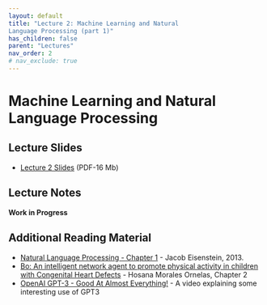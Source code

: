 ```yaml
---
layout: default
title: "Lecture 2: Machine Learning and Natural
Language Processing (part 1)"
has_children: false
parent: "Lectures"
nav_order: 2
# nav_exclude: true
---
```


#  Machine Learning and Natural Language Processing

<!-- ## Preparatory Reading Material -->

<!-- - [I, Pencil](https://en.wikisource.org/wiki/I,_Pencil) -->


<!-- ## Experience -->

<!-- - [Ask Delphi](https://delphi.allenai.org)
   - Delphi is a research prototype designed to model people’s moral judgments on a variety of everyday situations. This demo shows the abilities and limitations of state-of-the-art models today.
- [NVIDIA AI Demos](https://www.nvidia.com/en-us/research/ai-demos/)
   - Several cool demos from the NVIDIA research team -->

## Lecture Slides

- [Lecture 2 Slides]({{site.baseurl}}/assets/slides/AML4D-L2.pdf) (PDF-16 Mb)

## Lecture Notes

__Work in Progress__

## Additional Reading Material

<!-- - [Trustworthy Machine Learning: Machine Learning Lifecycle](http://www.trustworthymachinelearning.com/trustworthymachinelearning-02.htm)
 - [Machine Learning + Design](https://machinelearning.design/)
   - Pointers to several interesting resource, developed by designers for designers  -->
- [Natural Language Processing - Chapter 1](https://github.com/jacobeisenstein/gt-nlp-class/tree/master/notes) - Jacob Eisenstein, 2013.
- [Bo: An intelligent network agent to promote physical activity in children with Congenital Heart Defects](http://resolver.tudelft.nl/uuid:fd895415-c353-41d5-8430-f0a67fd40ad4) - Hosana Morales Ornelas, Chapter 2
- [OpenAI GPT-3 - Good At Almost Everything!](https://www.youtube.com/watch?v=_x9AwxfjxvE) - A video explaining some interesting use of GPT3

